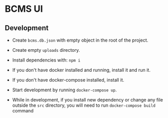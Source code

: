 # BCMS UI

## Development

- Create `bcms.db.json` with empty object in the root of
  the project.
- Create empty `uploads` directory.

- Install dependencies with: `npm i`

- If you don't have docker installed and running, install
  it and run it.
- If you don't have docker-compose installed, install it.

- Start development by running `docker-compose up`.

- While in development, if you install new dependency or
  change any file outside the `src` directory, you will need
  to run `docker-compose build` command
